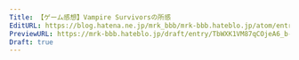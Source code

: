 ```yaml
---
Title: 【ゲーム感想】Vampire Survivorsの所感
EditURL: https://blog.hatena.ne.jp/mrk_bbb/mrk-bbb.hateblo.jp/atom/entry/6802418398553139283
PreviewURL: https://mrk-bbb.hateblo.jp/draft/entry/TbWXK1VM87qCOjeA6_b-Yc8d_ac
Draft: true
---
```



